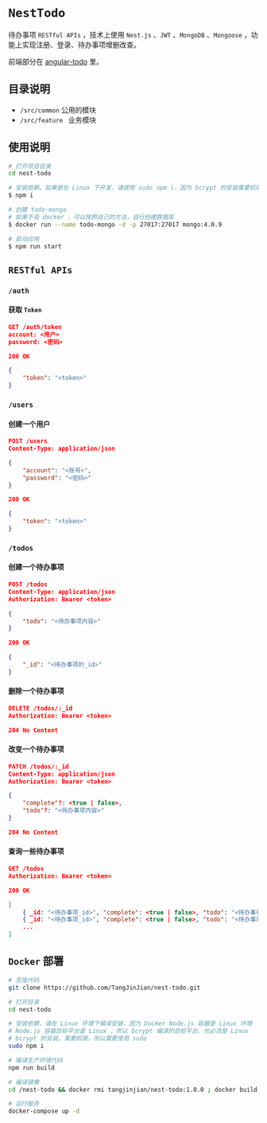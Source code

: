 # `NestTodo`

待办事项 `RESTful APIs` ，技术上使用 `Nest.js` 、`JWT` 、`MongoDB` 、`Mongoose` ，功能上实现注册、登录、待办事项增删改查。

前端部分在 [angular-todo](https://github.com/TangJinJian/angular-todo) 里。

## 目录说明

- `/src/common` 公用的模块
- `/src/feature ` 业务模块

## 使用说明

```bash
# 打开项目目录
cd nest-todo

# 安装依赖。如果是在 Linux 下开发，请使用 sudo npm i，因为 bcrypt 的安装需要权限，所以需要使用 sudo
$ npm i

# 创建 todo-mongo
# 如果不会 docker ，可以按照自己的方法，自行创建数据库
$ docker run --name todo-mongo -d -p 27017:27017 mongo:4.0.9

# 启动应用
$ npm run start
```


## `RESTful APIs`

### `/auth`

#### 获取 `Token`

```json
GET /auth/token
account: <用户>
password: <密码>
```

```json
200 OK

{
	"token": "<token>"
}
```

### `/users`

#### 创建一个用户

```json
POST /users
Content-Type: application/json

{
    "account": "<账号>",
    "password": "<密码>"
}
```

```json
200 OK

{
    "token": "<token>"
}
```

### `/todos`

#### 创建一个待办事项


```json
POST /todos
Content-Type: application/json
Authorization: Bearer <token>

{
	"todo": "<待办事项内容>"
}
```

```json
200 OK

{
    "_id": "<待办事项的_id>"
}
```

#### 删除一个待办事项

```json
DELETE /todos/:_id
Authorization: Bearer <token>
```

```json
204 No Content
```

#### 改变一个待办事项

```json
PATCH /todos/:_id
Content-Type: application/json
Authorization: Bearer <token>

{
    "complete"?: <true | false>,
    "todo"?: "<待办事项内容>"
}
```

```json
204 No Content
```

#### 查询一些待办事项

```json
GET /todos
Authorization: Bearer <token>
```

```json
200 OK

[
    { _id: "<待办事项_id>", "complete": <true | false>, "todo": "<待办事项内容>" },
    { _id: "<待办事项_id>", "complete": <true | false>, "todo": "<待办事项内容>" },
    ...
]
```

## `Docker` 部署

```bash
# 克隆代码
git clone https://github.com/TangJinJian/nest-todo.git

# 打开目录
cd nest-todo

# 安装依赖，请在 Linux 环境下编译安装，因为 Docker Node.js 容器是 Linux 环境
# Node.js 容器目标平台是 Linux ，所以 bcrypt 编译的目标平台，也必须是 Linux
# bcrypt 的安装，需要权限，所以需要使用 sudo
sudo npm i

# 编译生产环境代码
npm run build

# 编译镜像
cd /nest-todo && docker rmi tangjinjian/nest-todo:1.0.0 ; docker build --rm -f "Dockerfile" -t tangjinjian/nest-todo:1.0.0 .

# 运行服务
docker-compose up -d
```

